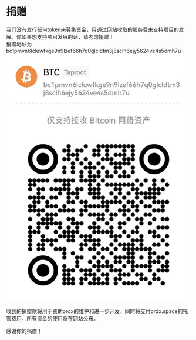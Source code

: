 捐赠
====


我们没有发行任何token来募集资金，只通过网站收取的服务费来支持项目的发展。你如果想支持项目发展的话，请考虑捐赠！  
捐赠地址为 bc1pmvn6lcluwfkge9n9lzef66h7q0glcldtm3j8sclh6ejy5624ve4s5dmh7u   
![捐赠地址](donate.jpg)

收到的捐赠款将用于资助ordx的维护和进一步开发，同时将支付ordx.space的托管费用。所有资金的使用将在网站公布。 

感谢你的捐赠！
